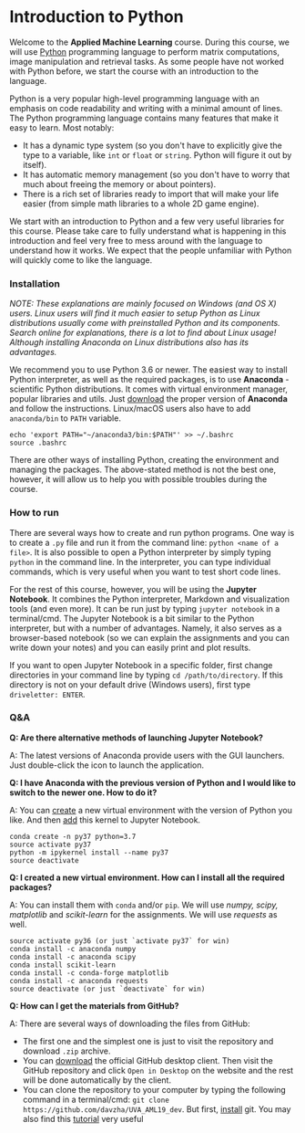 # Introduction to Python

Welcome to the **Applied Machine Learning** course. During this course, we will use [Python](https://www.python.org) programming language to perform matrix computations, image manipulation and retrieval tasks. As some people have not worked with Python before, we start the course with an introduction to the language. 

Python is a very popular high-level programming language with an emphasis on code readability and writing with a minimal amount of lines. The Python programming language contains many features that make it easy to learn. Most notably:

- It has a dynamic type system (so you don't have to explicitly give the type to a variable, like `int` or `float` or `string`. Python will figure it out by itself).
- It has automatic memory management (so you don't have to worry that much about freeing the memory or about pointers).
- There is a rich set of libraries ready to import that will make your life easier (from simple math libraries to a whole 2D game engine).

We start with an introduction to Python and a few very useful libraries for this course. Please take care to fully understand what is happening in this introduction and feel very free to mess around with the language to understand how it works. We expect that the people unfamiliar with Python will quickly come to like the language. 

### Installation
*NOTE: These explanations are mainly focused on Windows (and OS X) users. Linux users will find it much easier to setup Python as Linux distributions usually come with preinstalled Python and its components. Search online for explanations, there is a lot to find about Linux usage! Although installing Anaconda on Linux distributions also has its advantages.* 

We recommend you to use Python 3.6 or newer. The easiest way to install Python interpreter, as well as the required packages, is to use **Anaconda** - scientific Python distributions. It comes with virtual environment manager, popular libraries and utils. Just [download](https://www.anaconda.com/download/) the proper version of **Anaconda** and follow the instructions. Linux/macOS users also have to add `anaconda/bin` to `PATH` variable.

```
echo 'export PATH="~/anaconda3/bin:$PATH"' >> ~/.bashrc 
source .bashrc
``` 

There are other ways of installing Python, creating the environment and managing the packages. The above-stated method is not the best one, however, it will allow us to help you with possible troubles during the course.

### How to run

There are several ways how to create and run python programs. One way is to create a `.py` file and run it from the command line: `python <name of a file>`. It is also possible to open a Python interpreter by simply typing `python` in the command line. In the interpreter, you can type individual commands, which is very useful when you want to test short code lines. 

For the rest of this course, however, you will be using the **Jupyter Notebook**. It combines the Python interpreter, Markdown and visualization tools (and even more). It can be run just by typing `jupyter notebook` in a terminal/cmd. The Jupyter Notebook is a bit similar to the Python interpreter, but with a number of advantages. Namely, it also serves as a browser-based notebook (so we can explain the assignments and you can write down your notes) and you can easily print and plot results. 

If you want to open Jupyter Notebook in a specific folder, first change directories in your command line by typing `cd /path/to/directory`. If this directory is not on your default drive (Windows users), first type `driveletter: ENTER`.


### Q&A
**Q: Are there alternative methods of launching Jupyter Notebook?**

A: The latest versions of Anaconda provide users with the GUI launchers. Just double-click the icon to launch the application.

**Q: I have Anaconda with the previous version of Python and I would like to switch to the newer one. How to do it?**

A: You can [create](https://conda.io/docs/user-guide/tasks/manage-environments.html) a new virtual environment with the version of Python you like. And then [add](https://ipython.readthedocs.io/en/latest/install/kernel_install.html) this kernel to Jupyter Notebook. 

```
conda create -n py37 python=3.7
source activate py37
python -m ipykernel install --name py37
source deactivate
```

**Q: I created a new virtual environment. How can I install all the required packages?**

A: You can install them with `conda` and/or `pip`. We will use *numpy, scipy, matplotlib* and *scikit-learn* for the assignments. We will use *requests* as well.

```
source activate py36 (or just `activate py37` for win)
conda install -c anaconda numpy
conda install -c anaconda scipy 
conda install scikit-learn
conda install -c conda-forge matplotlib
conda install -c anaconda requests
source deactivate (or just `deactivate` for win)
```

**Q: How can I get the materials from GitHub?**

A: There are several ways of downloading the files from GitHub: 

* The first one and the simplest one is just to visit the repository and download `.zip` archive.
* You can [download](https://desktop.github.com) the official GitHub desktop client. Then visit the GitHub repository and click `Open in Desktop` on the website and the rest will be done automatically by the client. 
* You can clone the repository to your computer by typing the following command in a terminal/cmd: `git clone https://github.com/davzha/UVA_AML19_dev`. But first, [install](https://git-scm.com/downloads) git. You may also find this [tutorial](https://try.github.io/) very useful
















